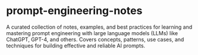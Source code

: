 # prompt-engineering-notes
A curated collection of notes, examples, and best practices for learning and mastering prompt engineering with large language models (LLMs) like ChatGPT, GPT-4, and others. Covers concepts, patterns, use cases, and techniques for building effective and reliable AI prompts.
